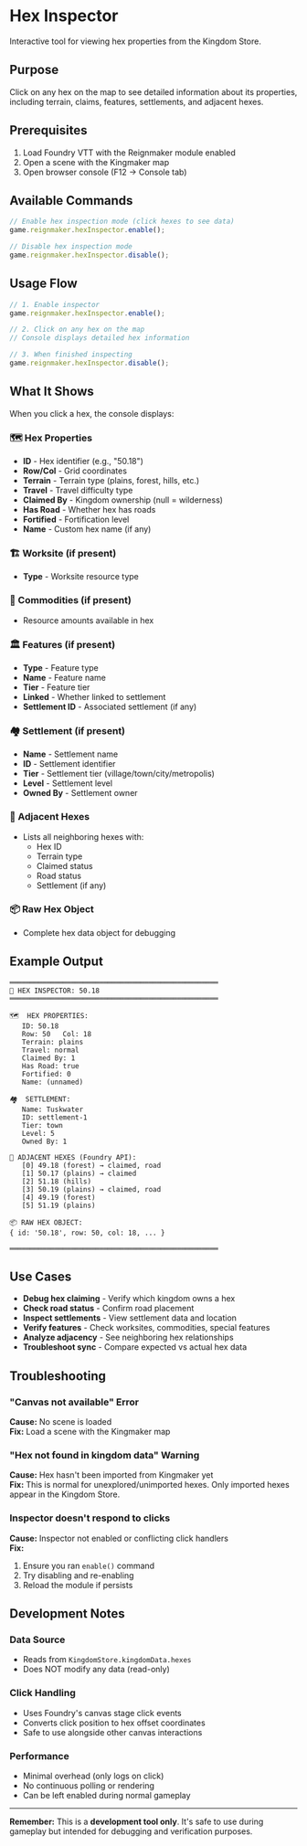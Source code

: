 # Hex Inspector

Interactive tool for viewing hex properties from the Kingdom Store.

## Purpose

Click on any hex on the map to see detailed information about its properties, including terrain, claims, features, settlements, and adjacent hexes.

## Prerequisites

1. Load Foundry VTT with the Reignmaker module enabled
2. Open a scene with the Kingmaker map
3. Open browser console (F12 → Console tab)

## Available Commands

```javascript
// Enable hex inspection mode (click hexes to see data)
game.reignmaker.hexInspector.enable();

// Disable hex inspection mode
game.reignmaker.hexInspector.disable();
```

## Usage Flow

```javascript
// 1. Enable inspector
game.reignmaker.hexInspector.enable();

// 2. Click on any hex on the map
// Console displays detailed hex information

// 3. When finished inspecting
game.reignmaker.hexInspector.disable();
```

## What It Shows

When you click a hex, the console displays:

### 🗺️ Hex Properties
- **ID** - Hex identifier (e.g., "50.18")
- **Row/Col** - Grid coordinates
- **Terrain** - Terrain type (plains, forest, hills, etc.)
- **Travel** - Travel difficulty type
- **Claimed By** - Kingdom ownership (null = wilderness)
- **Has Road** - Whether hex has roads
- **Fortified** - Fortification level
- **Name** - Custom hex name (if any)

### 🏗️ Worksite (if present)
- **Type** - Worksite resource type

### 💎 Commodities (if present)
- Resource amounts available in hex

### 🏛️ Features (if present)
- **Type** - Feature type
- **Name** - Feature name
- **Tier** - Feature tier
- **Linked** - Whether linked to settlement
- **Settlement ID** - Associated settlement (if any)

### 🏘️ Settlement (if present)
- **Name** - Settlement name
- **ID** - Settlement identifier
- **Tier** - Settlement tier (village/town/city/metropolis)
- **Level** - Settlement level
- **Owned By** - Settlement owner

### 🧭 Adjacent Hexes
- Lists all neighboring hexes with:
  - Hex ID
  - Terrain type
  - Claimed status
  - Road status
  - Settlement (if any)

### 📦 Raw Hex Object
- Complete hex data object for debugging

## Example Output

```
═══════════════════════════════════════════════════
📍 HEX INSPECTOR: 50.18
═══════════════════════════════════════════════════

🗺️  HEX PROPERTIES:
   ID: 50.18
   Row: 50   Col: 18
   Terrain: plains
   Travel: normal
   Claimed By: 1
   Has Road: true
   Fortified: 0
   Name: (unnamed)

🏘️  SETTLEMENT:
   Name: Tuskwater
   ID: settlement-1
   Tier: town
   Level: 5
   Owned By: 1

🧭 ADJACENT HEXES (Foundry API):
   [0] 49.18 (forest) → claimed, road
   [1] 50.17 (plains) → claimed
   [2] 51.18 (hills)
   [3] 50.19 (plains) → claimed, road
   [4] 49.19 (forest)
   [5] 51.19 (plains)

📦 RAW HEX OBJECT:
{ id: '50.18', row: 50, col: 18, ... }

═══════════════════════════════════════════════════
```

## Use Cases

- **Debug hex claiming** - Verify which kingdom owns a hex
- **Check road status** - Confirm road placement
- **Inspect settlements** - View settlement data and location
- **Verify features** - Check worksites, commodities, special features
- **Analyze adjacency** - See neighboring hex relationships
- **Troubleshoot sync** - Compare expected vs actual hex data

## Troubleshooting

### "Canvas not available" Error
**Cause:** No scene is loaded  
**Fix:** Load a scene with the Kingmaker map

### "Hex not found in kingdom data" Warning
**Cause:** Hex hasn't been imported from Kingmaker yet  
**Fix:** This is normal for unexplored/unimported hexes. Only imported hexes appear in the Kingdom Store.

### Inspector doesn't respond to clicks
**Cause:** Inspector not enabled or conflicting click handlers  
**Fix:** 
1. Ensure you ran `enable()` command
2. Try disabling and re-enabling
3. Reload the module if persists

## Development Notes

### Data Source
- Reads from `KingdomStore.kingdomData.hexes`
- Does NOT modify any data (read-only)

### Click Handling
- Uses Foundry's canvas stage click events
- Converts click position to hex offset coordinates
- Safe to use alongside other canvas interactions

### Performance
- Minimal overhead (only logs on click)
- No continuous polling or rendering
- Can be left enabled during normal gameplay

---

**Remember:** This is a **development tool only**. It's safe to use during gameplay but intended for debugging and verification purposes.
